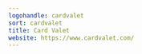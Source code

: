 ```yaml
---
logohandle: cardvalet
sort: cardvalet
title: Card Valet
website: https://www.cardvalet.com/
---
```

